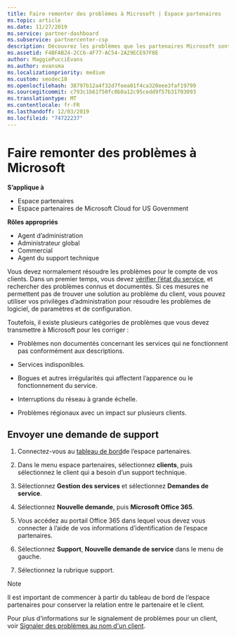 ```yaml
---
title: Faire remonter des problèmes à Microsoft | Espace partenaires
ms.topic: article
ms.date: 11/27/2019
ms.service: partner-dashboard
ms.subservice: partnercenter-csp
description: Découvrez les problèmes que les partenaires Microsoft sont censés résoudre eux-mêmes pour leurs clients et les problèmes qu’ils peuvent avoir à faire remonter à Microsoft.
ms.assetid: F4BFAB24-2CC6-4F77-AC54-2A29ECE97F0E
author: MaggiePucciEvans
ms.author: evansma
ms.localizationpriority: medium
ms.custom: seodec18
ms.openlocfilehash: 38797b12a4f32d7feea01f4ca320eee3faf19799
ms.sourcegitcommit: c793c1b61f50fc0b0a12c95cedd9f57b31703093
ms.translationtype: MT
ms.contentlocale: fr-FR
ms.lasthandoff: 12/03/2019
ms.locfileid: "74722237"
---
```

# <a name="escalate-problems-to-microsoft"></a>Faire remonter des problèmes à Microsoft

**S’applique à**

- Espace partenaires
- Espace partenaires de Microsoft Cloud for US Government

**Rôles appropriés**

- Agent d’administration
- Administrateur global
- Commercial
- Agent du support technique

Vous devez normalement résoudre les problèmes pour le compte de vos clients. Dans un premier temps, vous devez [vérifier l’état du service](check-service-health.md), et rechercher des problèmes connus et documentés. Si ces mesures ne permettent pas de trouver une solution au problème du client, vous pouvez utiliser vos privilèges d’administration pour résoudre les problèmes de logiciel, de paramètres et de configuration.

Toutefois, il existe plusieurs catégories de problèmes que vous devez transmettre à Microsoft pour les corriger :

- Problèmes non documentés concernant les services qui ne fonctionnent pas conformément aux descriptions.

- Services indisponibles.

- Bogues et autres irrégularités qui affectent l’apparence ou le fonctionnement du service.

- Interruptions du réseau à grande échelle.

- Problèmes régionaux avec un impact sur plusieurs clients.

## <a name="submit-a-support-request"></a>Envoyer une demande de support

1. Connectez-vous au [tableau de bord](https://partner.microsoft.com/dashboard)de l’espace partenaires.

2. Dans le menu espace partenaires, sélectionnez **clients**, puis sélectionnez le client qui a besoin d’un support technique.

3. Sélectionnez **Gestion des services** et sélectionnez **Demandes de service**.

4. Sélectionnez **Nouvelle demande**, puis **Microsoft Office 365**.

5. Vous accédez au portail Office 365 dans lequel vous devez vous connecter à l’aide de vos informations d’identification de l’espace partenaires.

6. Sélectionnez **Support**, **Nouvelle demande de service** dans le menu de gauche.

7. Sélectionnez la rubrique support.

>[!NOTE]
>Il est important de commencer à partir du tableau de bord de l’espace partenaires pour conserver la relation entre le partenaire et le client. 


Pour plus d’informations sur le signalement de problèmes pour un client, voir [Signaler des problèmes au nom d'un client](report-problems-on-behalf-of-a-customer.md).

 

 



